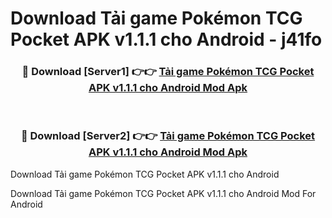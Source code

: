 # Download Tải game Pokémon TCG Pocket APK v1.1.1 cho Android - j41fo


<div align="center">
<h3>🔴 Download [Server1] 👉👉 <a href="https://apk-comot.site?title=Tải_game_Pokémon_TCG_Pocket_APK_v1.1.1_cho_Android">Tải game Pokémon TCG Pocket APK v1.1.1 cho Android Mod Apk</a></h3><br>
<h3>🔴 Download [Server2] 👉👉 <a href="https://apk-comot.site?title=Tải_game_Pokémon_TCG_Pocket_APK_v1.1.1_cho_Android">Tải game Pokémon TCG Pocket APK v1.1.1 cho Android Mod Apk</a></h3>
</div>



Download Tải game Pokémon TCG Pocket APK v1.1.1 cho Android 

Download Tải game Pokémon TCG Pocket APK v1.1.1 cho Android Mod For Android